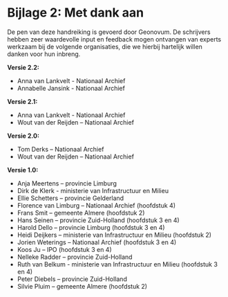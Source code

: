# Bijlage 2: Met dank aan   
De pen van deze handreiking is gevoerd door Geonovum. De schrijvers hebben zeer waardevolle input en feedback mogen ontvangen van experts werkzaam bij de volgende organisaties, die we hierbij hartelijk willen danken voor hun inbreng.

**Versie 2.2:**
- Anna van Lankvelt - Nationaal Archief
- Annabelle Jansink - Nationaal Archief

**Versie 2.1:**

- Anna van Lankvelt - Nationaal Archief
- Wout van der Reijden – Nationaal Archief

**Versie 2.0:**

- Tom Derks – Nationaal Archief
- Wout van der Reijden – Nationaal Archief

**Versie 1.0:**

- Anja Meertens – provincie Limburg
- Dirk de Klerk - ministerie van Infrastructuur en Milieu
- Ellie Schetters – provincie Gelderland
- Florence van Limburg – Nationaal Archief (hoofdstuk 4)
- Frans Smit – gemeente Almere (hoofdstuk 2)
- Hans Seinen – provincie Zuid-Holland (hoofdstuk 3 en 4)
- Harold Dello – provincie Limburg (hoofdstuk 3 en 4)
- Heidi Deijkers – ministerie van Infrastructuur en Milieu (hoofdstuk 2)
- Jorien Weterings – Nationaal Archief (hoofdstuk 3 en 4)
- Koos Ju – IPO (hoofdstuk 3 en 4)
- Nelleke Radder – provincie Zuid-Holland
- Ruth van Belkum - ministerie van Infrastructuur en Milieu (hoofdstuk 3 en 4)
- Peter Diebels – provincie Zuid-Holland
- Silvie Pluim – gemeente Almere (hoofdstuk 2)
